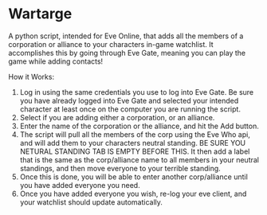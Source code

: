 Wartarge
========

A python script, intended for Eve Online, that adds all the members of a corporation or alliance to your characters in-game watchlist. It accomplishes this by going through Eve Gate, meaning you can play the game while adding contacts!


How it Works:

1. Log in using the same credentials you use to log into Eve Gate. Be sure you have already logged into Eve Gate and selected your intended character at least once on the computer you are running the script.
2. Select if you are adding either a corporation, or an alliance.
3. Enter the name of the corporation or the alliance, and hit the Add button.
4. The script will pull all the members of the corp using the Eve Who api, and will add them to your characters neutral standing. BE SURE YOU NETURAL STANDING TAB IS EMPTY BEFORE THIS. It then add a label that is the same as the corp/alliance name to all members in your neutral standings, and then move everyone to your terrible standing.
5. Once this is done, you will be able to enter another corp/alliance until you have added everyone you need.
6. Once you have added everyone you wish, re-log your eve client, and your watchlist should update automatically.
